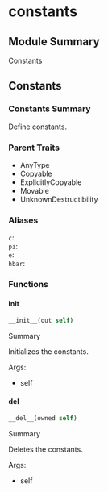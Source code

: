 



# constants

##  Module Summary
  
Constants
## Constants

### Constants Summary
  
  
Define constants.  

### Parent Traits
  

- AnyType
- Copyable
- ExplicitlyCopyable
- Movable
- UnknownDestructibility

### Aliases
  
`c`:   
`pi`:   
`e`:   
`hbar`:   

### Functions

#### __init__


```rust
__init__(out self)
```  
Summary  
  
Initializes the constants.  
  
Args:  

- self

#### __del__


```rust
__del__(owned self)
```  
Summary  
  
Deletes the constants.  
  
Args:  

- self

